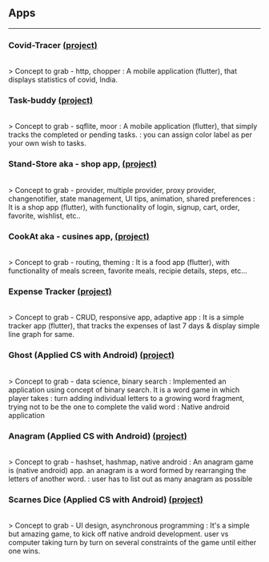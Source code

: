 ## Apps

---

### Covid-Tracer [(project)](https://github.com/nvshah/CovidTracer)
<br>
> Concept to grab - http, chopper 
: A mobile application (flutter), that displays statistics of covid, India. 

### Task-buddy [(project)](https://github.com/nvshah/Task-buddy)
<br>
> Concept to grab - sqflite, moor
: A mobile application (flutter), that simply tracks the completed or pending tasks. 
: you can assign color label as per your own wish to tasks.

### Stand-Store aka - shop app, [(project)](https://github.com/nvshah/StandStore)
<br>
> Concept to grab - provider, multiple provider, proxy provider, changenotifier, state management, UI 
tips, animation, shared preferences
: It is a shop app (flutter), with functionality of login, signup, cart, order, favorite, wishlist, etc..

### CookAt aka - cusines app, [(project)](https://github.com/nvshah/CookAt)
<br>
> Concept to grab - routing, theming
: It is a food app (flutter), with functionality of meals screen, favorite meals, recipie details, steps, etc...

### Expense Tracker [(project)](https://github.com/nvshah/Expense_Tracker)
<br>
> Concept to grab - CRUD, responsive app, adaptive app 
: It is a simple tracker app (flutter), that tracks the expenses of last 7 days & display simple line graph for same. 

### Ghost (Applied CS with Android) [(project)](https://github.com/nvshah/ghost_starte)
<br>
> Concept to grab - data science, binary search
: Implemented an application using concept of binary search. It is a word game in which player takes 
: turn adding individual letters to a growing word fragment, trying not to be the one to complete the valid word
: Native android application

### Anagram (Applied CS with Android) [(project)](https://github.com/nvshah/Anagrams)
<br>
> Concept to grab - hashset, hashmap, native android
: An anagram game is (native android) app. an anagram is a word formed by rearranging the letters of another word. 
: user has to list out as many anagram as possible

### Scarnes Dice (Applied CS with Android) [(project)](https://github.com/nvshah/ScarnesDice)
<br>
> Concept to grab - UI design, asynchronous programming
: It's a simple but amazing game, to kick off native android development. user vs computer taking turn by turn on several constraints of the game until either one wins.